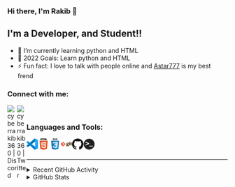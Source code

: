 ### Hi there, I'm Rakib 👋

## I'm a Developer, and Student!!

- 🌱 I’m currently learning python and HTML
- 🥅 2022 Goals: Learn python and HTML
- ⚡ Fun fact: I love to talk with people online and [Astar777] is my best frend

### Connect with me:
[<img align="left" alt="cyberrakib360 | Discord" width="22px" src="https://cdn.jsdelivr.net/npm/simple-icons@5/icons/discord.svg" />][discord]
[<img align="left" alt="cyberrakib360 | Twitter" width="22px" src="https://cdn.jsdelivr.net/npm/simple-icons@v3/icons/twitter.svg" />][twitter]


<br />

### Languages and Tools:

[<img align="left" alt="Visual Studio Code" width="26px" src="https://raw.githubusercontent.com/github/explore/80688e429a7d4ef2fca1e82350fe8e3517d3494d/topics/visual-studio-code/visual-studio-code.png" />][webdevplaylist]
[<img align="left" alt="HTML5" width="26px" src="https://raw.githubusercontent.com/github/explore/80688e429a7d4ef2fca1e82350fe8e3517d3494d/topics/html/html.png" />][webdevplaylist]
[<img align="left" alt="CSS3" width="26px" src="https://raw.githubusercontent.com/github/explore/80688e429a7d4ef2fca1e82350fe8e3517d3494d/topics/css/css.png" />][cssplaylist]
[<img align="left" alt="Git" width="26px" src="https://raw.githubusercontent.com/github/explore/80688e429a7d4ef2fca1e82350fe8e3517d3494d/topics/git/git.png" />][webdevplaylist]
[<img align="left" alt="GitHub" width="26px" src="https://raw.githubusercontent.com/github/explore/78df643247d429f6cc873026c0622819ad797942/topics/github/github.png" />][webdevplaylist]
[<img align="left" alt="Terminal" width="26px" src="https://raw.githubusercontent.com/github/explore/80688e429a7d4ef2fca1e82350fe8e3517d3494d/topics/terminal/terminal.png" />][webdevplaylist]

<br />
<br />

---

<details>
  <summary>Recent GitHub Activity</summary>
  
<!--START_SECTION:activity-->
1.  [cyberrakib360/Notifier](https://github.com/cyberrakib360/Notifier)
<!--END_SECTION:activity-->

</details>

<details>
  <summary>GitHub Stats</summary>

  <img align="left" alt="codeSTACKr's GitHub Stats" src="https://github-readme-stats.codestackr.vercel.app/api?username=codeSTACKr&show_icons=true&hide_border=true" />


</details>

[course]: http://vsCodeHero.com
[twitter]: https://twitter.com/cyber_rakib
[discord]: https://discordapp.com/users/562479512105779202
[webdevplaylist]: https://www.youtube.com/watch?v=dQw4w9WgXcQ
[jsplaylist]: https://www.youtube.com/playlist?list=PLkwxH9e_vrALRJKu7wfXby3MKeflhTu6B
[cssplaylist]: https://www.youtube.com/watch?v=dQw4w9WgXcQ
[reactplaylist]: https://www.youtube.com/watch?v=dQw4w9WgXcQ
[astar777]: https://discordapp.com/users/660346559094849566
